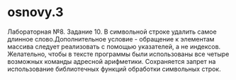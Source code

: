 # osnovy.3
Лабораторная №8. Задание 10. В символьной строке удалить самое длинное слово.Дополнительное условие - обращение к элементам массива следует реализовать с помощью указателей, а не индексов. Желательно, чтобы в тексте программы были использованы все четыре возможных команды адресной арифметики. Сохраняется запрет на использование библиотечных функций обработки символьных строк.
